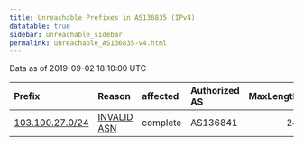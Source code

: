 ```yaml
---
title: Unreachable Prefixes in AS136835 (IPv4)
datatable: true
sidebar: unreachable_sidebar
permalink: unreachable_AS136835-v4.html
---
```


Data as of 2019-09-02 18:10:00 UTC


<div class="datatable-begin"></div>

| Prefix                                                   | Reason                                                                                                  | affected   | Authorized AS   |   MaxLength | Anchor                                       |   unreachable /24s |
|:---------------------------------------------------------|:--------------------------------------------------------------------------------------------------------|:-----------|:----------------|------------:|:---------------------------------------------|-------------------:|
| [103.100.27.0/24](https://stat.ripe.net/103.100.27.0/24) | [INVALID ASN](https://rpki-validator.ripe.net/announcement-preview?asn=AS136835&prefix=103.100.27.0/24) | complete   | AS136841        |          24 | [APNIC](unreachable_APNIC_RPKI_Root-v4.html) |                  1 |

<div class="datatable-end"></div>